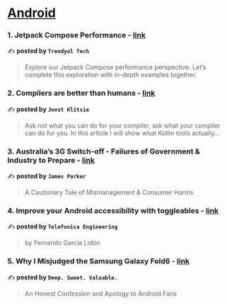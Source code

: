 
<h1><a href=https://medium.com/tag/android/recommended target="_blank" rel="noopener noreferrer">Android</a></h1>
<h3>1. Jetpack Compose Performance - <a href="https://medium.com/trendyol-tech/jetpack-compose-performance-4b86463ead68" target="_blank" rel="noopener noreferrer">link</a></h3>

✍️ **posted by `Trendyol Tech`**

<blockquote>Explore our Jetpack Compose performance perspective. Let’s complete this exploration with in-depth examples together.</blockquote>

<h3>2. Compilers are better than humans - <a href="https://medium.com/@joostklitsie/compilers-are-better-than-humans-216e84e2dda4" target="_blank" rel="noopener noreferrer">link</a></h3>

✍️ **posted by `Joost Klitsie`**

<blockquote>Ask not what you can do for your compiler, ask what your compiler can do for you. In this article I will show what Kotlin tools actually…</blockquote>

<h3>3. Australia’s 3G Switch-off - Failures of Government & Industry to Prepare - <a href="https://medium.com/@jamesdwho/australias-3g-switch-off-failures-of-government-industry-to-prepare-b621f90f7950" target="_blank" rel="noopener noreferrer">link</a></h3>

✍️ **posted by `James Parker`**

<blockquote>A Cautionary Tale of Mismanagement & Consumer Harms</blockquote>

<h3>4. Improve your Android accessibility with toggleables - <a href="https://medium.com/telefonica-i-d-engineering/improve-your-android-accessibility-with-toggleables-fe5a02601e81" target="_blank" rel="noopener noreferrer">link</a></h3>

✍️ **posted by `Telefonica Engineering`**

<blockquote>by Fernando García Lidón</blockquote>

<h3>5. Why I Misjudged the Samsung Galaxy Fold6 - <a href="https://medium.com/deep-sweet-valuable/why-i-misjudged-the-samsung-galaxy-fold6-366c3665d27f" target="_blank" rel="noopener noreferrer">link</a></h3>

✍️ **posted by `Deep. Sweet. Valuable.`**

<blockquote>An Honest Confession and Apology to Android Fans</blockquote>

